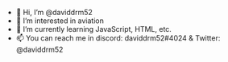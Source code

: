 - 👋 Hi, I’m @daviddrm52
- 👀 I’m interested in aviation
- 🌱 I’m currently learning JavaScript, HTML, etc.
- 📫 You can reach me in discord: daviddrm52#4024 & Twitter: @daviddrm52

<!---
daviddrm52/daviddrm52 is a ✨ special ✨ repository because its `README.md` (this file) appears on your GitHub profile.
You can click the Preview link to take a look at your changes.
--->
